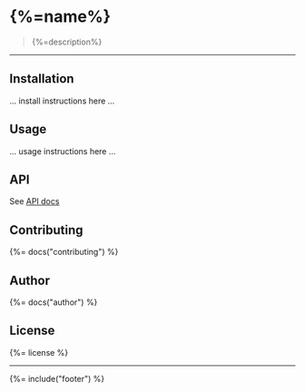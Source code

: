 # {%=name%}

> {%=description%}

---

## Installation

... install instructions here ...

## Usage

... usage instructions here ...

## API

See [API docs](./docs/api-docs.md)

## Contributing

{%= docs("contributing") %}

## Author
{%= docs("author") %}

## License
{%= license %}

***

{%= include("footer") %}
